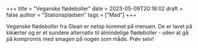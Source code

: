 +++
title = "Veganske flødeboller"
date = 2023-05-09T20:16:02
draft = false
author = "Stationspladsen"
tags = ["Mad"]
+++  
  
Veganske flødeboller fra Glean er netop kommet på menuen. De er lavet på kikærter og er et sundere alternativ til almindelige flødeboller - uden at gå på kompromis med smagen på nogen som måde. Prøv selv!

